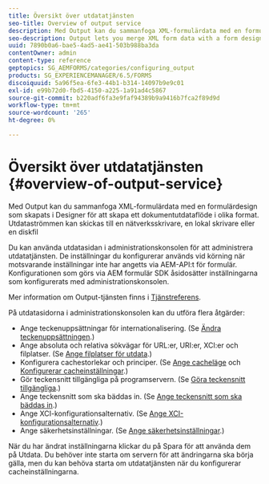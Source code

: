 ```yaml
---
title: Översikt över utdatatjänsten
seo-title: Overview of output service
description: Med Output kan du sammanfoga XML-formulärdata med en formulärdesign som skapats i Designer för att skapa ett dokumentutdataflöde i olika format.
seo-description: Output lets you merge XML form data with a form design created in Designer to create a document output stream in various formats.
uuid: 7890b0a6-bae5-4ad5-ae41-503b988ba3da
contentOwner: admin
content-type: reference
geptopics: SG_AEMFORMS/categories/configuring_output
products: SG_EXPERIENCEMANAGER/6.5/FORMS
discoiquuid: 5a96f5ea-6fe3-44b1-b314-14097b9e9c01
exl-id: e99b72d0-fbd5-4150-a225-1a91ad4c5867
source-git-commit: b220adf6fa3e9faf94389b9a9416b7fca2f89d9d
workflow-type: tm+mt
source-wordcount: '265'
ht-degree: 0%

---
```


# Översikt över utdatatjänsten {#overview-of-output-service}

Med Output kan du sammanfoga XML-formulärdata med en formulärdesign som skapats i Designer för att skapa ett dokumentutdataflöde i olika format. Utdataströmmen kan skickas till en nätverksskrivare, en lokal skrivare eller en diskfil

Du kan använda utdatasidan i administrationskonsolen för att administrera utdatatjänsten. De inställningar du konfigurerar används vid körning när motsvarande inställningar inte har angetts via AEM-API:t för formulär. Konfigurationen som görs via AEM formulär SDK åsidosätter inställningarna som konfigurerats med administrationskonsolen.

Mer information om Output-tjänsten finns i [Tjänstreferens](https://www.adobe.com/go/learn_aemforms_services_61).

På utdatasidorna i administrationskonsolen kan du utföra flera åtgärder:

* Ange teckenuppsättningar för internationalisering. (Se [Ändra teckenuppsättningen](/help/forms/using/admin-help/change-character-set.md#change-the-character-set).)
* Ange absoluta och relativa sökvägar för URL:er, URI:er, XCI:er och filplatser. (Se [Ange filplatser för utdata](/help/forms/using/admin-help/specify-file-locations-output.md#specify-file-locations-for-output).)
* Konfigurera cachestorlekar och principer. (Se [Ange cacheläge](/help/forms/using/admin-help/configuring-caching-output.md#specifying-the-cache-mode) och [Konfigurerar cacheinställningar](/help/forms/using/admin-help/configuring-caching-output.md#configuring-cache-settings).)
* Gör teckensnitt tillgängliga på programservern. (Se [Göra teckensnitt tillgängliga](/help/forms/using/admin-help/make-fonts-available.md#make-fonts-available).)
* Ange teckensnitt som ska bäddas in. (Se [Ange teckensnitt som ska bäddas in](/help/forms/using/admin-help/specify-fonts-embed.md#specify-fonts-to-embed).)
* Ange XCI-konfigurationsalternativ. (Se [Ange XCI-konfigurationsalternativ](/help/forms/using/admin-help/specify-xci-configuration-options.md#specify-xci-configuration-options).)
* Ange säkerhetsinställningar. (Se [Ange säkerhetsinställningar](/help/forms/using/admin-help/specify-security-settings.md#specify-security-settings).)

När du har ändrat inställningarna klickar du på Spara för att använda dem på Utdata. Du behöver inte starta om servern för att ändringarna ska börja gälla, men du kan behöva starta om utdatatjänsten när du konfigurerar cacheinställningarna.
